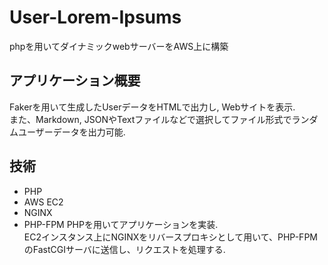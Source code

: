 # User-Lorem-Ipsums
phpを用いてダイナミックwebサーバーをAWS上に構築
## アプリケーション概要
Fakerを用いて生成したUserデータをHTMLで出力し, Webサイトを表示. <br>また、Markdown, JSONやTextファイルなどで選択してファイル形式でランダムユーザーデータを出力可能.
## 技術
- PHP
- AWS EC2
- NGINX
- PHP-FPM
PHPを用いてアプリケーションを実装. <br> EC2インスタンス上にNGINXをリバースプロキシとして用いて、PHP-FPMのFastCGIサーバに送信し、リクエストを処理する.
